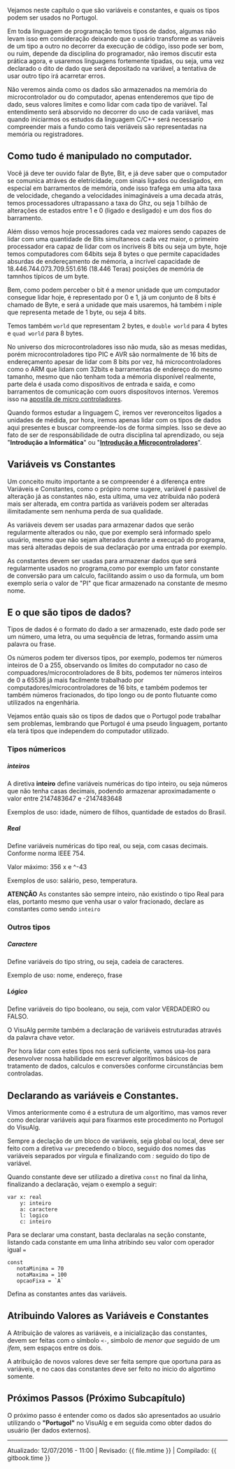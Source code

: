 Vejamos neste capítulo o que são variáveis e constantes, e quais os tipos podem ser usados no Portugol.

Em toda linguagem de programação temos tipos de dados, algumas não levam isso em consideração deixando que o usário transforme as variáveis de um tipo a outro no decorrer da execução de código, isso pode ser bom, ou ruim, depende da disciplina do programador, não iremos discutir esta prática agora, e usaremos linguagens fortemente tipadas, ou seja, uma vez declarado o dito de dado que será depositado na variável, a tentativa de usar outro tipo irá acarretar erros.

Não veremos ainda como os dados são armazenados na memória do microcontrolador ou do computador, apenas entenderemos que tipo de dado, seus valores limites e como lidar com cada tipo de variável. Tal entendimento será absorvido no decorrer do uso de cada variável, mas quando iniciarmos os estudos da linguagem C/C++ será necessarío compreender mais a fundo como tais veriáveis são representadas na memória ou registradores.

## Como tudo é manipulado no computador.

Você já deve ter ouvido falar de Byte, Bit, e já deve saber que o computador se comunica atráves de eletricidade, com sinais ligados ou desligados, em especial em barramentos de memória, onde isso trafega em uma alta taxa de velocidade, chegando a velocidades inimagináveis a uma decada atrás, temos processadores ultrapassano a taxa do Ghz, ou seja 1 bilhão de alterações de estados entre 1 e 0 (ligado e desligado) e um dos fios do barramento.

Além disso vemos hoje processadores cada vez maiores sendo capazes de lidar com uma quantidade de Bits simultaneos cada vez maior, o primeiro processador era capaz de lidar com os incriveis 8 bits ou seja um byte, hoje temos computadores com 64bits seja 8 bytes o que permite  capacidades absurdas de endereçamento de mémoria, a incrível capacidade de 18.446.744.073.709.551.616 (18.446 Teras) posições de memória de tamnhos típicos de um byte.

Bem, como podem perceber o bit é a menor unidade que um computador consegue lidar hoje, é representado por 0 e 1, já um conjunto de 8 bits é chamado de Byte, e será a unidade que mais usaremos, há também i niple que representa metade de 1 byte, ou seja 4 bits.

Temos também ```world``` que representam 2 bytes, e ```double world``` para 4 bytes e ```quad world``` para 8 bytes.

No universo dos microcontroladores isso não muda, são as mesas medidas, porém microcontroladores tipo PIC e AVR são normalmente de 16 bits de endereçamento apesar de lidar com 8 bits por vez, há microcontroladores como o ARM que lidam com 32bits e barramentas de endereço do mesmo tamanho, mesmo que não tenham toda a mémoria disponível realmente, parte dela é usada como dispositivos de entrada e saida, e como barramentos de comunicação com ouors dispositovos internos. Veremos isso na [apostila de micro controladores](http://mcu.ed.carlosdelfino.eti.br).

Quando formos estudar a linguagem C, iremos ver reveronceitos ligados a unidades de médida, por hora, iremos apenas lidar com os tipos de dados aqui presentes e buscar compreende-los de forma simples. Isso se deve ao fato de ser de responsábilidade de outra disciplina tal aprendizado, ou seja "**Introdução a Informática**" ou "**[Introdução a Microcontroladores](http://mcu.ed.carlosdelfino.eti.br)**".

## Variáveis vs Constantes

Um conceito muito importante a se compreender é a diferença entre Variáveis e Constantes, como o própiro nome sugere, variável é passivel de alteração já as constantes não, esta ultima, uma vez atribuida não poderá mais ser alterada, em contra partida as variáveis podem ser alteradas ilimitadamente sem nenhuma perda de sua qualidade.

As variáveis devem ser usadas para armazenar dados que serão regularmente alterados ou não, que por exemplo será informado spelo usuário, mesmo que não sejam alterados durante a execuçaõ do programa, mas será alteradas depois de sua declaração por uma entrada por exemplo.

As constantes devem ser usadas para armazenar dados que será regularmente usados no programa,como por exemplo um fator constante de conversão para um calculo, facilitando assim o uso da formula, um bom exemplo seria o valor de "PI" que ficar armazenado na constante de mesmo nome.

## E o que são tipos de dados?

Tipos de dados é o formato do dado a ser armazenado, este dado pode ser um número, uma letra, ou uma sequência de letras, formando assim uma palavra ou frase.

Os números podem ter diversos tipos, por exemplo, podemos ter números inteiros de 0 a 255, observando os limites do computador no caso de compuadores/microcontroladores de 8 bits, podemos ter números inteiros de 0 a 65536 já mais facilmente trabalhado por computadores/microcontroladores de 16 bits, e também podemos ter também números fracionados, do tipo longo ou de ponto flutuante como utilizados na engenhária.

Vejamos então quais são os tipos de dados que o Portugol pode trabalhar sem problemas, lembrando que Portugol é uma pseudo linguagem, portanto ela terá tipos que independem do computador utilizado.

### Tipos númericos

##### inteiros
A diretiva **inteiro** define variáveis numéricas do tipo inteiro, ou seja números que não tenha casas decimais, podendo armazenar aproximadamente o valor entre 2147483647 e -2147483648

Exemplos de uso: idade, número de filhos, quantidade de estados do Brasil.

##### Real
Define variáveis numéricas do tipo real, ou seja, com casas decimais. Conforme norma IEEE 754.

Valor máximo: 356 x e ^-43

Exemplos de uso: salário, peso, temperatura.

**ATENÇÃO** As constantes são sempre inteiro, não existindo o tipo Real para elas, portanto mesmo que venha usar o valor fracionado, declare as constantes como sendo `inteiro`

### Outros tipos
##### Caractere
Define variáveis do tipo string, ou seja, cadeia de caracteres.

Exemplo de uso: nome, endereço, frase

##### Lógico
Define variáveis do tipo booleano, ou seja, com valor VERDADEIRO ou FALSO.

O VisuAlg permite também a declaração de variáveis estruturadas através da palavra chave vetor.

Por hora lidar com estes tipos nos será suficiente, vamos usa-los para desenvolver nossa habilidade em escrever algoritimos básicos de tratamento de dados, calculos e conversões conforme circunstãncias bem controladas.

## Declarando as variáveis e Constantes.


Vimos anteriormente como é a estrutura de um algoritimo, mas vamos rever como declarar variáveis aqui para fixarmos este procedimento no Portugol do VisuAlg.

Sempre a declação de um bloco de variáveis, seja global ou local, deve ser feito com a diretiva `var` precedendo o bloco, seguido dos nomes das variáveis separados por virgula e finalizando com *:* seguido do tipo de variável.

Quando constante deve ser utilizado a diretiva `const` no final da linha, finalizando a declaração, vejam o exemplo a seguir:

```
var x: real
    y: inteiro
    a: caractere
    l: logico
    c: inteiro
```

Para se declarar uma constant, basta declaralas na seção constante, listando cada constante em uma linha atribindo seu valor com operador igual `=`

```
const
   notaMinima = 70
   notaMaxima = 100
   opcaoFixa = `A`
```

Defina as constantes antes das variáveis.

## Atribuindo Valores as Variáveis e Constantes

A Atribuição de valores as variáveis, e a inicialização das constantes, devem ser feitas com o símbolo `<-`, simbolo de *menor que* seguido de um *ífem*, sem espaços entre os dois.

A atribuição de novos valores deve ser feita sempre que oportuna para as variáveis, e no caos das constantes deve ser feito no inicio do algortimo somente.

## Próximos Passos (Próximo Subcapítulo)
O próximo passo é entender como os dados são apresentados ao usuário utilizando o **"Portugol"** no VisuAlg e em seguida como obter dados do usuário (ler dados externos).

---
Atualizado: 12/07/2016 - 11:00 | Revisado: {{ file.mtime }} | Compilado: {{ gitbook.time }}

